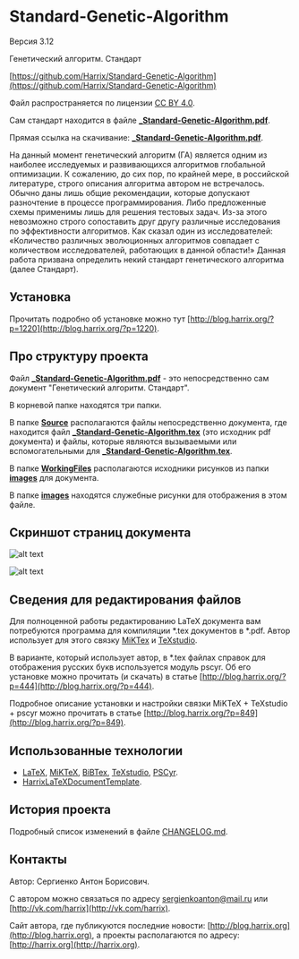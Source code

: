 # Standard-Genetic-Algorithm

Версия 3.12

Генетический алгоритм. Стандарт

[https://github.com/Harrix/Standard-Genetic-Algorithm](https://github.com/Harrix/Standard-Genetic-Algorithm)

Файл распространяется по лицензии [CC BY 4.0](https://github.com/Harrix/Standard-Genetic-Algorithm/blob/master/LICENSE.md).

Сам стандарт находится в файле [**_Standard-Genetic-Algorithm.pdf**](https://github.com/Harrix/Standard-Genetic-Algorithm/blob/master/_Standard-Genetic-Algorithm.pdf).

Прямая ссылка на скачивание: [**_Standard-Genetic-Algorithm.pdf**](https://raw.github.com/Harrix/Standard-Genetic-Algorithm/master/_Standard-Genetic-Algorithm.pdf).

На данный момент генетический алгоритм (ГА) является одним из наиболее исследуемых и развивающихся алгоритмов глобальной оптимизации. К сожалению, до сих пор, по крайней мере, в российской литературе, строго описания алгоритма автором не встречалось. Обычно даны лишь общие рекомендации, которые допускают разночтение в процессе программирования. Либо предложенные схемы применимы лишь для решения тестовых задач. Из-за этого невозможно строго сопоставить друг другу различные исследования по эффективности алгоритмов. Как сказал один из исследователей: «Количество различных эволюционных алгоритмов совпадает с количеством исследователей, работающих в данной области!» Данная работа призвана определить некий стандарт генетического алгоритма (далее Стандарт).

## Установка

Прочитать подробно об установке можно тут [http://blog.harrix.org/?p=1220](http://blog.harrix.org/?p=1220).

## Про структуру проекта

Файл [**_Standard-Genetic-Algorithm.pdf**](https://github.com/Harrix/Standard-Genetic-Algorithm/blob/master/_Standard-Genetic-Algorithm.pdf) - это непосредственно сам документ "Генетический алгоритм. Стандарт".

В корневой папке находятся три папки.

В папке [**Source**](https://github.com/Harrix/Standard-Genetic-Algorithm/blob/master/Source) располагаются файлы непосредственно документа, где находится файл [**_Standard-Genetic-Algorithm.tex**](https://github.com/Harrix/Standard-Genetic-Algorithm/blob/master/Source/_Standard-Genetic-Algorithm.tex) (это исходник pdf документа) и файлы, которые являются вызываемыми или вспомогательными для [**_Standard-Genetic-Algorithm.tex**](https://github.com/Harrix/Standard-Genetic-Algorithm/blob/master/Source/_Standard-Genetic-Algorithm.tex).

В папке [**WorkingFiles**](https://github.com/Harrix/Standard-Genetic-Algorithm/blob/master/WorkingFiles) располагаются исходники рисунков из папки [**images**](https://github.com/Harrix/Standard-Genetic-Algorithm/blob/master/Source/images) для документа.

В папке [**images**](https://github.com/Harrix/Standard-Genetic-Algorithm/blob/master/images) находятся служебные рисунки для отображения в этом файле.

## Скриншот страниц документа

![alt text](https://raw.github.com/Harrix/Standard-Genetic-Algorithm/master/images/contents.png "Оглавление")

![alt text](https://raw.github.com/Harrix/Standard-Genetic-Algorithm/master/images/scheme.png "Схема работы ГА]")

## Сведения для редактирования файлов

Для полноценной работы редактированию LaTeX документа вам потребуются программа для компиляции \*.tex документов в \*.pdf. Автор использует для этого связку [MiKTex](http://www.miktex.org/) и [TeXstudio](http://texstudio.sourceforge.net/).

В варианте, который использует автор, в \*.tex файлах справок для отображения русских букв используется модуль pscyr. Об его установке можно прочитать (и скачать) в статье [http://blog.harrix.org/?p=444](http://blog.harrix.org/?p=444).

Подробное описание установки и настройки связки MiKTeX + TeXstudio + pscyr можно прочитать в статье [http://blog.harrix.org/?p=849](http://blog.harrix.org/?p=849).

## Использованные технологии

- [LaTeX](http://ru.wikipedia.org/wiki/LaTeX), [MiKTeX](http://miktex.org/), [BiBTex](http://ru.wikipedia.org/wiki/BibTeX), [TeXstudio](http://texstudio.sourceforge.net/), [PSCyr]([http://blog.harrix.org/?p=444](http://blog.harrix.org/?p=444)).
- [HarrixLaTeXDocumentTemplate](https://github.com/Harrix/HarrixLaTeXDocumentTemplate).

## История проекта

Подробный список изменений в файле [CHANGELOG.md](https://github.com/Harrix/Standard-Genetic-Algorithm/blob/master/CHANGELOG.md).

## Контакты

Автор: Сергиенко Антон Борисович.

С автором можно связаться по адресу [sergienkoanton@mail.ru](mailto:sergienkoanton@mail.ru) или  [http://vk.com/harrix](http://vk.com/harrix).

Сайт автора, где публикуются последние новости: [http://blog.harrix.org](http://blog.harrix.org), а проекты располагаются по адресу: [http://harrix.org](http://harrix.org).